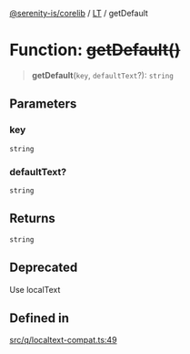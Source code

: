 [@serenity-is/corelib](../../../README.md) / [LT](../README.md) / getDefault

# Function: ~~getDefault()~~

> **getDefault**(`key`, `defaultText`?): `string`

## Parameters

### key

`string`

### defaultText?

`string`

## Returns

`string`

## Deprecated

Use localText

## Defined in

[src/q/localtext-compat.ts:49](https://github.com/serenity-is/serenity/blob/master/packages/corelib/src/q/localtext-compat.ts#L49)
